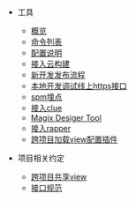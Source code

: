 * 工具
    * [概览]()
    * [命令列表](commands)
    * [配置说明](config)
    * [接入云构建](cloudBuild)
    * [新开发发布流程](publish)
    * [本地开发调试线上https接口](devOnline)
    * [spm埋点](spmlog)
    * [接入clue](clue)
    * [Magix Desiger Tool](desiger)
    * [接入rapper](rapper)
    * [跨项目加载view配置插件](magixCrossConfigs)
* 项目相关约定

    * [跨项目共享view](crossProjectView)
    * [接口规范](apiRules)